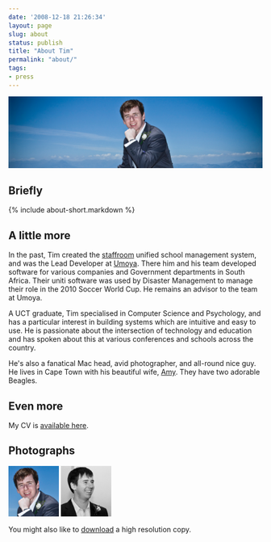 ```yaml
---
date: '2008-12-18 21:26:34'
layout: page
slug: about
status: publish
title: "About Tim"
permalink: "about/"
tags: 
- press
---
```


<div class="wide-image">
  	<img src="/img/about-tim-marquee.jpg" alt="Tim Keller">
</div>

## Briefly

{% include about-short.markdown %}

## A little more

In the past, Tim created the [staffroom](http://mystaffroom.net) unified school management system, and was the Lead Developer at [Umoya](http://umoya.net). There him and his team developed software for various companies and Government departments in South Africa. Their uniti software was used by Disaster Management to manage their role in the 2010 Soccer World Cup. He remains an advisor to the team at Umoya.

A UCT graduate, Tim specialised in Computer Science and Psychology, and has a particular interest in building systems which are intuitive and easy to use. He is passionate about the intersection of technology and education and has spoken about this at various conferences and schools across the country.

He's also a fanatical Mac head, avid photographer, and all-round nice guy. He lives in Cape Town with his beautiful wife, [Amy](http://cre8thoughts.com). They have two adorable Beagles. 

## Even more

My CV is [available here](/cv).

## Photographs

<a href="/img/bio-tim-colour.jpg" target="_blank"><img src="/img/bio-tim-colour.jpg" class="img img-rounded" width="100px"></a>
<a href="/img/bio-tim-bw.jpg" target="_blank"><img src="/img/bio-tim-bw.jpg" class="img img-rounded" width="100px"></a>

You might also like to <a href="/img/bio-tim-colour-full.jpg" target="_blank">download</a> a high resolution copy. 